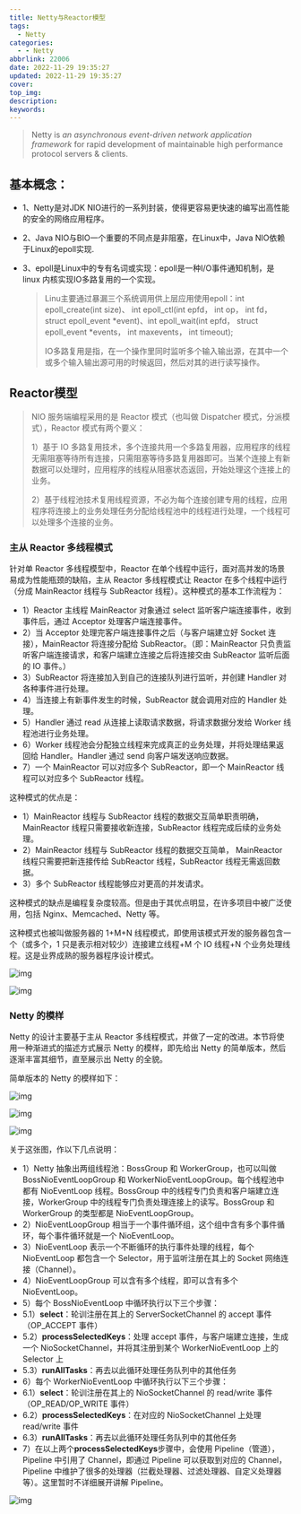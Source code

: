 ```yaml
---
title: Netty与Reactor模型
tags:
  - Netty
categories:
  - - Netty
abbrlink: 22006
date: 2022-11-29 19:35:27
updated: 2022-11-29 19:35:27
cover:
top_img:
description:
keywords:
---
```


> Netty is *an asynchronous event-driven network application framework* for rapid development of maintainable high performance protocol servers & clients.

## 基本概念：

- 1、Netty是对JDK NIO进行的一系列封装，使得更容易更快速的编写出高性能的安全的网络应用程序。

- 2、Java NIO与BIO一个重要的不同点是非阻塞，在Linux中，Java NIO依赖于Linux的epoll实现.

- 3、epoll是Linux中的专有名词或实现：epoll是一种I/O事件通知机制，是linux 内核实现IO多路复用的一个实现。

  > Linu主要通过暴漏三个系统调用供上层应用使用epoll：int epoll_create(int size)、 int epoll_ctl(int epfd， int op， int fd， struct epoll_event *event)、int epoll_wait(int epfd， struct epoll_event *events， int maxevents， int timeout);
  >
  > 
  >
  > IO多路复用是指，在一个操作里同时监听多个输入输出源，在其中一个或多个输入输出源可用的时候返回，然后对其的进行读写操作。



## Reactor模型

> NIO 服务端编程采用的是 Reactor 模式（也叫做 Dispatcher 模式，分派模式），Reactor 模式有两个要义：
>
> 1）基于 IO 多路复用技术，多个连接共用一个多路复用器，应用程序的线程无需阻塞等待所有连接，只需阻塞等待多路复用器即可。当某个连接上有新数据可以处理时，应用程序的线程从阻塞状态返回，开始处理这个连接上的业务。
>
> 2）基于线程池技术复用线程资源，不必为每个连接创建专用的线程，应用程序将连接上的业务处理任务分配给线程池中的线程进行处理，一个线程可以处理多个连接的业务。

### 主从 Reactor 多线程模式

针对单 Reactor 多线程模型中，Reactor 在单个线程中运行，面对高并发的场景易成为性能瓶颈的缺陷，主从 Reactor 多线程模式让 Reactor 在多个线程中运行（分成 MainReactor 线程与 SubReactor 线程）。这种模式的基本工作流程为：

- 1）Reactor 主线程 MainReactor 对象通过 select 监听客户端连接事件，收到事件后，通过 Acceptor 处理客户端连接事件。
- 2）当 Acceptor 处理完客户端连接事件之后（与客户端建立好 Socket 连接），MainReactor 将连接分配给 SubReactor。（即：MainReactor 只负责监听客户端连接请求，和客户端建立连接之后将连接交由 SubReactor 监听后面的 IO 事件。）
- 3）SubReactor 将连接加入到自己的连接队列进行监听，并创建 Handler 对各种事件进行处理。
- 4）当连接上有新事件发生的时候，SubReactor 就会调用对应的 Handler 处理。
- 5）Handler 通过 read 从连接上读取请求数据，将请求数据分发给 Worker 线程池进行业务处理。
- 6）Worker 线程池会分配独立线程来完成真正的业务处理，并将处理结果返回给 Handler。Handler 通过 send 向客户端发送响应数据。
- 7）一个 MainReactor 可以对应多个 SubReactor，即一个 MainReactor 线程可以对应多个 SubReactor 线程。

这种模式的优点是：

- 1）MainReactor 线程与 SubReactor 线程的数据交互简单职责明确，MainReactor 线程只需要接收新连接，SubReactor 线程完成后续的业务处理。
- 2）MainReactor 线程与 SubReactor 线程的数据交互简单， MainReactor 线程只需要把新连接传给 SubReactor 线程，SubReactor 线程无需返回数据。
- 3）多个 SubReactor 线程能够应对更高的并发请求。

这种模式的缺点是编程复杂度较高。但是由于其优点明显，在许多项目中被广泛使用，包括 Nginx、Memcached、Netty 等。

这种模式也被叫做服务器的 1+M+N 线程模式，即使用该模式开发的服务器包含一个（或多个，1 只是表示相对较少）连接建立线程+M 个 IO 线程+N 个业务处理线程。这是业界成熟的服务器程序设计模式。

![img](https://cdn.nlark.com/yuque/0/2023/png/2500465/1673152576136-995fd1ff-596e-4fb3-ba45-f0e4d1acb066.png)



![img](https://cdn.nlark.com/yuque/0/2023/png/2500465/1673152583079-a32e69fe-81e7-40a3-9858-74322d9839e6.png)

### Netty 的模样

Netty 的设计主要基于主从 Reactor 多线程模式，并做了一定的改进。本节将使用一种渐进式的描述方式展示 Netty 的模样，即先给出 Netty 的简单版本，然后逐渐丰富其细节，直至展示出 Netty 的全貌。

简单版本的 Netty 的模样如下：

![img](https://cdn.nlark.com/yuque/0/2023/png/2500465/1673152847905-7f0fdd30-a8f1-40e9-92ed-5bea54a51e78.png)

![img](https://cdn.nlark.com/yuque/0/2023/png/2500465/1673152884186-ed746066-7cfd-4cab-a58a-ca42eed7e0c1.png)

![img](https://cdn.nlark.com/yuque/0/2023/png/2500465/1673153242717-36ef2c61-2c76-4aae-9480-d2b5a5324778.png)

关于这张图，作以下几点说明：

- 1）Netty 抽象出两组线程池：BossGroup 和 WorkerGroup，也可以叫做 BossNioEventLoopGroup 和 WorkerNioEventLoopGroup。每个线程池中都有 NioEventLoop 线程。BossGroup 中的线程专门负责和客户端建立连接，WorkerGroup 中的线程专门负责处理连接上的读写。BossGroup 和 WorkerGroup 的类型都是 NioEventLoopGroup。
- 2）NioEventLoopGroup 相当于一个事件循环组，这个组中含有多个事件循环，每个事件循环就是一个 NioEventLoop。
- 3）NioEventLoop 表示一个不断循环的执行事件处理的线程，每个 NioEventLoop 都包含一个 Selector，用于监听注册在其上的 Socket 网络连接（Channel）。
- 4）NioEventLoopGroup 可以含有多个线程，即可以含有多个 NioEventLoop。
- 5）每个 BossNioEventLoop 中循环执行以下三个步骤：
- 5.1）**select**：轮训注册在其上的 ServerSocketChannel 的 accept 事件（OP_ACCEPT 事件）
- 5.2）**processSelectedKeys**：处理 accept 事件，与客户端建立连接，生成一个 NioSocketChannel，并将其注册到某个 WorkerNioEventLoop 上的 Selector 上
- 5.3）**runAllTasks**：再去以此循环处理任务队列中的其他任务
- 6）每个 WorkerNioEventLoop 中循环执行以下三个步骤：
- 6.1）**select**：轮训注册在其上的 NioSocketChannel 的 read/write 事件（OP_READ/OP_WRITE 事件）
- 6.2）**processSelectedKeys**：在对应的 NioSocketChannel 上处理 read/write 事件
- 6.3）**runAllTasks**：再去以此循环处理任务队列中的其他任务
- 7）在以上两个**processSelectedKeys**步骤中，会使用 Pipeline（管道），Pipeline 中引用了 Channel，即通过 Pipeline 可以获取到对应的 Channel，Pipeline 中维护了很多的处理器（拦截处理器、过滤处理器、自定义处理器等）。这里暂时不详细展开讲解 Pipeline。

![img](https://cdn.nlark.com/yuque/0/2023/png/2500465/1673163809861-7044728c-de2f-4a93-9d19-062318927467.png)